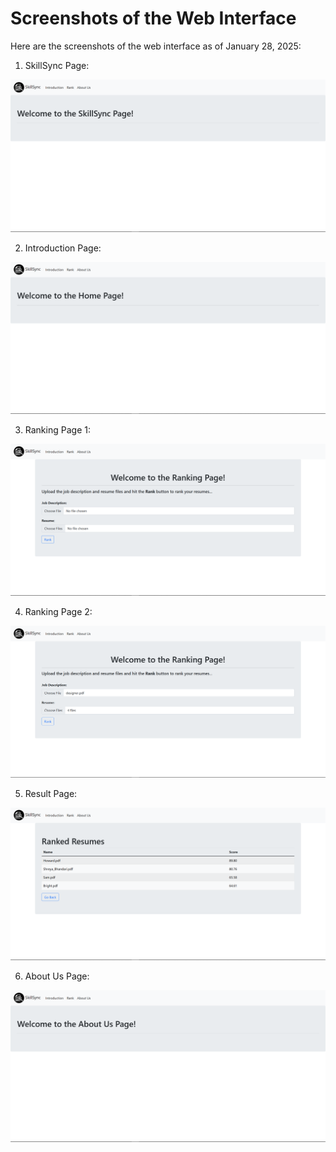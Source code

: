 # Screenshots of the Web Interface

Here are the screenshots of the web interface as of January 28, 2025:

1. SkillSync Page:

![SkillSync Page](static/images/webinterface/skillsync.PNG)

2. Introduction Page:

![Introduction Page](static/images/webinterface/intro.PNG)

3. Ranking Page 1:

![Ranking Page](static/images/webinterface/rank.PNG)

4. Ranking Page 2:

![Ranking Page](static/images/webinterface/rank2.PNG)

5. Result Page:

![Result Page](static/images/webinterface/result.PNG)

6. About Us Page:

![About Us Page](static/images/webinterface/aboutUs.PNG)
